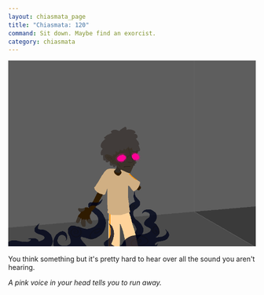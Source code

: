 ```yaml
---
layout: chiasmata_page
title: "Chiasmata: 120"
command: Sit down. Maybe find an exorcist.
category: chiasmata
---
```


![120](/chiasmata/images/narrative/119.png)

You think something but it's pretty hard to hear over all the sound you aren't hearing.

*A pink voice in your head tells you to run away.*